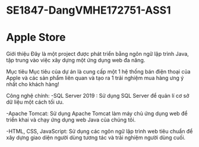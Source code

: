 # SE1847-DangVMHE172751-ASS1
# Apple Store
Giới thiệu
Đây là một project được phát triển bằng ngôn ngữ lập trình Java, tập trung vào việc xây dựng một ứng dụng web đa năng. 

Mục tiêu
Mục tiêu của dự án là cung cấp một 1 hệ thống bán điện thoại của Apple và các sản phẩm liên quan và tạo ra 1 trải nghiệm mua hàng ưng ý nhất cho khách hàng!

Công nghệ chính:
-SQL Server 2019 : Sử dụng SQL Server để quản lí cơ sở dữ liệu một cách tối ưu.

-Apache Tomcat: Sử dụng Apache Tomcat làm máy chủ ứng dụng web để triển khai và chạy ứng dụng web Java của chúng tôi.

-HTML, CSS, JavaScript: Sử dụng các ngôn ngữ lập trình web tiêu chuẩn để xây dựng giao diện người dùng tương tác và trải nghiệm người dùng cuối.
